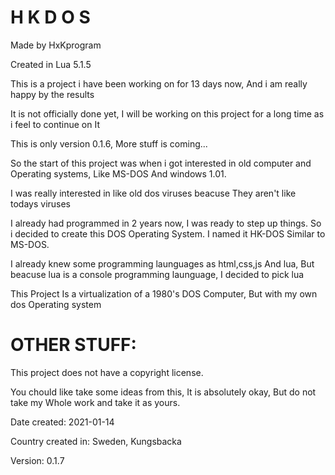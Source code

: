 # H K  D O S 

Made by HxKprogram

Created in Lua 5.1.5

This is a project i have been working on for 13 days now, And i am really happy by the results

It is not officially done yet, I will be working on this project for a long time as i feel to continue on It

This is only version 0.1.6, More stuff is coming...

So the start of this project was when i got interested in old computer and Operating systems, Like MS-DOS And windows 1.01. 

I was really interested in like old dos viruses beacuse They aren't like todays viruses

I already had programmed in 2 years now, I was ready to step up things. So i decided to create this DOS Operating System. I named it HK-DOS Similar to MS-DOS.

I already knew some programming launguages as html,css,js And lua, But beacuse lua is a console programming launguage, I decided to pick lua

This Project Is a virtualization of a 1980's
DOS Computer, But with my own dos Operating system

# OTHER STUFF:

This project does not have a copyright license.

You chould like take some ideas from this, It is absolutely okay, But do not take my Whole work and take it as yours.



Date created:
2021-01-14

Country created in: Sweden, Kungsbacka

Version: 0.1.7


